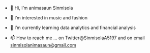 - 👋 Hi, I’m animasaun Sinmisola 
- 👀 I’m interested in music and fashion 
- 🌱 I’m currently learning data analytics and financial analysis 

- 📫 How to reach me ... on Twitter@SinmisolaA5197 and on email sinmisolanimasaun@gmail.com

<!---
annnysinmi/annnysinmi is a ✨ special ✨ repository because its `README.md` (this file) appears on your GitHub profile.
You can click the Preview link to take a look at your changes.
--->
